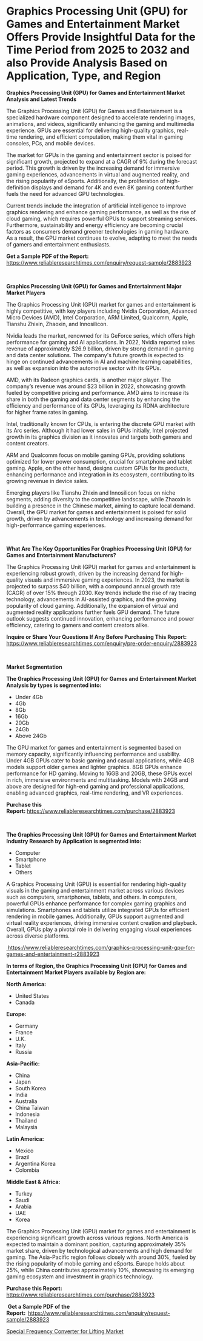 <p><h1>Graphics Processing Unit (GPU) for Games and Entertainment Market Offers Provide Insightful Data for the Time Period from 2025 to 2032 and also Provide Analysis Based on Application, Type, and Region</h1></p><p><strong>Graphics Processing Unit (GPU) for Games and Entertainment Market Analysis and Latest Trends</strong></p>
<p><p>The Graphics Processing Unit (GPU) for Games and Entertainment is a specialized hardware component designed to accelerate rendering images, animations, and videos, significantly enhancing the gaming and multimedia experience. GPUs are essential for delivering high-quality graphics, real-time rendering, and efficient computation, making them vital in gaming consoles, PCs, and mobile devices.</p><p>The market for GPUs in the gaming and entertainment sector is poised for significant growth, projected to expand at a CAGR of 9% during the forecast period. This growth is driven by the increasing demand for immersive gaming experiences, advancements in virtual and augmented reality, and the rising popularity of eSports. Additionally, the proliferation of high-definition displays and demand for 4K and even 8K gaming content further fuels the need for advanced GPU technologies.</p><p>Current trends include the integration of artificial intelligence to improve graphics rendering and enhance gaming performance, as well as the rise of cloud gaming, which requires powerful GPUs to support streaming services. Furthermore, sustainability and energy efficiency are becoming crucial factors as consumers demand greener technologies in gaming hardware. As a result, the GPU market continues to evolve, adapting to meet the needs of gamers and entertainment enthusiasts.</p></p>
<p><strong>Get a Sample PDF of the Report:&nbsp;</strong> <a href="https://www.reliableresearchtimes.com/enquiry/request-sample/2883923?utm_campaign=2722&utm_medium=2&utm_source=Github&utm_content=ia&utm_term=13032025&utm_id=graphics-processing-unit-gpu-for-games-and-entertainment">https://www.reliableresearchtimes.com/enquiry/request-sample/2883923</a></p>
<p>&nbsp;</p>
<p><strong>Graphics Processing Unit (GPU) for Games and Entertainment Major Market Players</strong></p>
<p><p>The Graphics Processing Unit (GPU) market for games and entertainment is highly competitive, with key players including Nvidia Corporation, Advanced Micro Devices (AMD), Intel Corporation, ARM Limited, Qualcomm, Apple, Tianshu Zhixin, Zhaoxin, and Innosilicon.</p><p>Nvidia leads the market, renowned for its GeForce series, which offers high performance for gaming and AI applications. In 2022, Nvidia reported sales revenue of approximately $26.9 billion, driven by strong demand in gaming and data center solutions. The company's future growth is expected to hinge on continued advancements in AI and machine learning capabilities, as well as expansion into the automotive sector with its GPUs.</p><p>AMD, with its Radeon graphics cards, is another major player. The company’s revenue was around $23 billion in 2022, showcasing growth fueled by competitive pricing and performance. AMD aims to increase its share in both the gaming and data center segments by enhancing the efficiency and performance of its GPUs, leveraging its RDNA architecture for higher frame rates in gaming.</p><p>Intel, traditionally known for CPUs, is entering the discrete GPU market with its Arc series. Although it had lower sales in GPUs initially, Intel projected growth in its graphics division as it innovates and targets both gamers and content creators.</p><p>ARM and Qualcomm focus on mobile gaming GPUs, providing solutions optimized for lower power consumption, crucial for smartphone and tablet gaming. Apple, on the other hand, designs custom GPUs for its products, enhancing performance and integration in its ecosystem, contributing to its growing revenue in device sales.</p><p>Emerging players like Tianshu Zhixin and Innosilicon focus on niche segments, adding diversity to the competitive landscape, while Zhaoxin is building a presence in the Chinese market, aiming to capture local demand. Overall, the GPU market for games and entertainment is poised for solid growth, driven by advancements in technology and increasing demand for high-performance gaming experiences.</p></p>
<p>&nbsp;</p>
<p><strong>What Are The Key Opportunities For Graphics Processing Unit (GPU) for Games and Entertainment Manufacturers?</strong></p>
<p><p>The Graphics Processing Unit (GPU) market for games and entertainment is experiencing robust growth, driven by the increasing demand for high-quality visuals and immersive gaming experiences. In 2023, the market is projected to surpass $40 billion, with a compound annual growth rate (CAGR) of over 15% through 2030. Key trends include the rise of ray tracing technology, advancements in AI-assisted graphics, and the growing popularity of cloud gaming. Additionally, the expansion of virtual and augmented reality applications further fuels GPU demand. The future outlook suggests continued innovation, enhancing performance and power efficiency, catering to gamers and content creators alike.</p></p>
<p><strong>Inquire or Share Your Questions If Any Before Purchasing This Report:</strong> <a href="https://www.reliableresearchtimes.com/enquiry/pre-order-enquiry/2883923?utm_campaign=2722&utm_medium=2&utm_source=Github&utm_content=ia&utm_term=13032025&utm_id=graphics-processing-unit-gpu-for-games-and-entertainment">https://www.reliableresearchtimes.com/enquiry/pre-order-enquiry/2883923</a></p>
<p>&nbsp;</p>
<p><strong>Market Segmentation</strong></p>
<p><strong>The Graphics Processing Unit (GPU) for Games and Entertainment Market Analysis by types is segmented into:</strong></p>
<p><ul><li>Under 4Gb</li><li>4Gb</li><li>8Gb</li><li>16Gb</li><li>20Gb</li><li>24Gb</li><li>Above 24Gb</li></ul></p>
<p><p>The GPU market for games and entertainment is segmented based on memory capacity, significantly influencing performance and usability. Under 4GB GPUs cater to basic gaming and casual applications, while 4GB models support older games and lighter graphics. 8GB GPUs enhance performance for HD gaming. Moving to 16GB and 20GB, these GPUs excel in rich, immersive environments and multitasking. Models with 24GB and above are designed for high-end gaming and professional applications, enabling advanced graphics, real-time rendering, and VR experiences.</p></p>
<p><strong>Purchase this Report:&nbsp;</strong><a href="https://www.reliableresearchtimes.com/purchase/2883923?utm_campaign=2722&utm_medium=2&utm_source=Github&utm_content=ia&utm_term=13032025&utm_id=graphics-processing-unit-gpu-for-games-and-entertainment">https://www.reliableresearchtimes.com/purchase/2883923</a></p>
<p>&nbsp;</p>
<p><strong>The Graphics Processing Unit (GPU) for Games and Entertainment Market Industry Research by Application is segmented into:</strong></p>
<p><ul><li>Computer</li><li>Smartphone</li><li>Tablet</li><li>Others</li></ul></p>
<p><p>A Graphics Processing Unit (GPU) is essential for rendering high-quality visuals in the gaming and entertainment market across various devices such as computers, smartphones, tablets, and others. In computers, powerful GPUs enhance performance for complex gaming graphics and simulations. Smartphones and tablets utilize integrated GPUs for efficient rendering in mobile games. Additionally, GPUs support augmented and virtual reality experiences, driving immersive content creation and playback. Overall, GPUs play a pivotal role in delivering engaging visual experiences across diverse platforms.</p></p>
<p><a href="https://www.reliableresearchtimes.com/graphics-processing-unit-gpu-for-games-and-entertainment-r2883923?utm_campaign=2722&utm_medium=2&utm_source=Github&utm_content=ia&utm_term=13032025&utm_id=graphics-processing-unit-gpu-for-games-and-entertainment">&nbsp;https://www.reliableresearchtimes.com/graphics-processing-unit-gpu-for-games-and-entertainment-r2883923</a></p>
<p><strong>In terms of Region, the Graphics Processing Unit (GPU) for Games and Entertainment Market Players available by Region are:</strong></p>
<p>
    <p> <strong> North America: </strong>
        <ul>
            <li>United States</li>
            <li>Canada</li>
        </ul>
        </p> 
    <p> <strong> Europe: </strong>
        <ul>
            <li>Germany</li>
            <li>France</li>
            <li>U.K.</li>
            <li>Italy</li>
            <li>Russia</li>
        </ul>
        </p> 
    <p> <strong> Asia-Pacific: </strong>
        <ul>
            <li>China</li>
            <li>Japan</li>
            <li>South Korea</li>
            <li>India</li>
            <li>Australia</li>
            <li>China Taiwan</li>
            <li>Indonesia</li>
            <li>Thailand</li>
            <li>Malaysia</li>
        </ul>
        </p> 
    <p> <strong> Latin America: </strong>
        <ul>
            <li>Mexico</li>
            <li>Brazil</li>
            <li>Argentina Korea</li>
            <li>Colombia</li>
        </ul>
        </p> 
    <p> <strong> Middle East & Africa: </strong>
        <ul>
            <li>Turkey</li>
            <li>Saudi</li>
            <li>Arabia</li>
            <li>UAE</li>
            <li>Korea</li>
        </ul>
    </p>
    </p>
<p><p>The Graphics Processing Unit (GPU) market for games and entertainment is experiencing significant growth across various regions. North America is expected to maintain a dominant position, capturing approximately 35% market share, driven by technological advancements and high demand for gaming. The Asia-Pacific region follows closely with around 30%, fueled by the rising popularity of mobile gaming and eSports. Europe holds about 25%, while China contributes approximately 10%, showcasing its emerging gaming ecosystem and investment in graphics technology.</p></p>
<p><strong>Purchase this Report: </strong><a href="https://www.reliableresearchtimes.com/purchase/2883923?utm_campaign=2722&utm_medium=2&utm_source=Github&utm_content=ia&utm_term=13032025&utm_id=graphics-processing-unit-gpu-for-games-and-entertainment">https://www.reliableresearchtimes.com/purchase/2883923</a></p>
<p>&nbsp;<strong>Get a Sample PDF of the Report:&nbsp;&nbsp;</strong><a href="https://www.reliableresearchtimes.com/enquiry/request-sample/2883923?utm_campaign=2722&utm_medium=2&utm_source=Github&utm_content=ia&utm_term=13032025&utm_id=graphics-processing-unit-gpu-for-games-and-entertainment">https://www.reliableresearchtimes.com/enquiry/request-sample/2883923</a></p>
<p><strong></strong></p>
<p><p><a href="https://github.com/tashiafun920/Market-Research-Report-List-1/blob/main/special-frequency-converter-for-lifting-market.md?utm_campaign=2722&utm_medium=2&utm_source=Github&utm_content=ia&utm_term=13032025&utm_id=graphics-processing-unit-gpu-for-games-and-entertainment">Special Frequency Converter for Lifting Market</a></p></p>